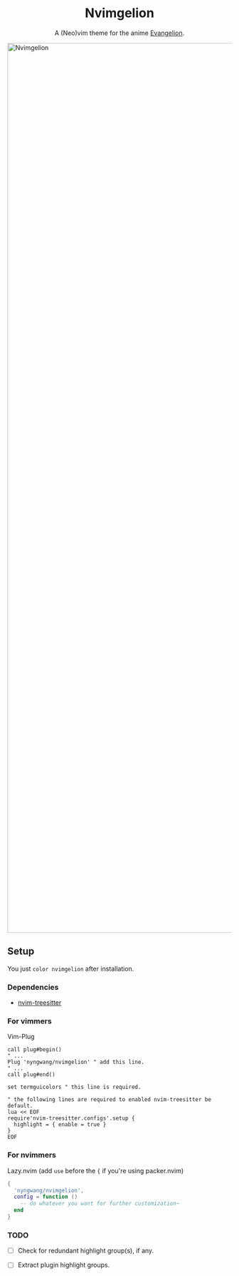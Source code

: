 <div align="center">

# Nvimgelion

A (Neo)vim theme for the anime
[Evangelion](https://en.wikipedia.org/wiki/Neon_Genesis_Evangelion).

</div>


<img width="1995" alt="Nvimgelion" src="https://user-images.githubusercontent.com/24765272/233921059-aef26c9d-bf2a-4128-a917-5ed0a21e3262.png">


## Setup

You just `color nvimgelion` after installation.

### Dependencies

- [nvim-treesitter](https://github.com/nvim-treesitter/nvim-treesitter)


### For vimmers

Vim-Plug

```vim
call plug#begin()
" ...
Plug 'nyngwang/nvimgelion' " add this line.
" ...
call plug#end()

set termguicolors " this line is required.

" the following lines are required to enabled nvim-treesitter be default.
lua << EOF
require'nvim-treesitter.configs'.setup {
  highlight = { enable = true }
}
EOF
```

### For nvimmers

Lazy.nvim (add `use` before the `{` if you're using packer.nvim)

```lua
{
  'nyngwang/nvimgelion',
  config = function ()
    -- do whatever you want for further customization~
  end
}
```


### TODO

- [ ] Check for redundant highlight group(s), if any.
- [ ] Extract plugin highlight groups.

